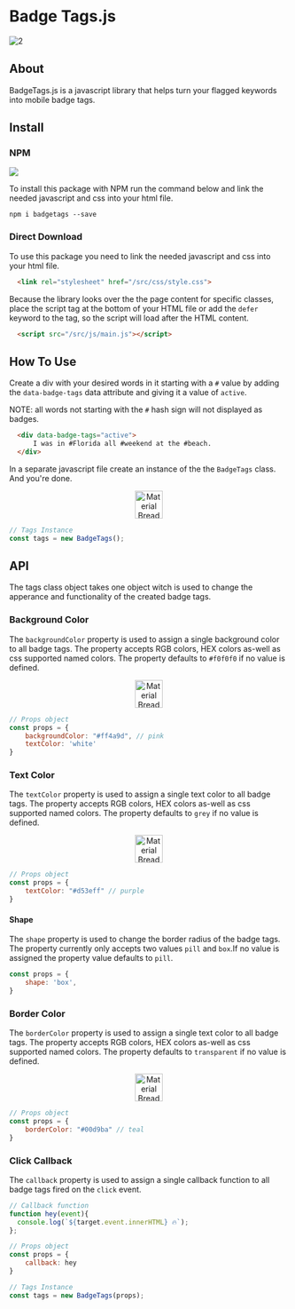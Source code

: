 
# Badge Tags.js
![2](https://user-images.githubusercontent.com/60890281/119446452-0c411000-bd61-11eb-87a1-9f9ef3b402b5.png)


## About
BadgeTags.js is a javascript library that helps turn your flagged keywords into mobile badge tags.

## Install
### NPM
![](https://img.shields.io/npm/v/badgetags?style=flat-square)

To install this package with NPM run the command below and link the needed javascript and css into your html file.
```text
npm i badgetags --save
```

### Direct Download
To use this package you need to link the needed javascript and css into your html file.
```html
  <link rel="stylesheet" href="/src/css/style.css">
```
Because the library looks over the the page content for specific classes, place the script tag at the bottom of your HTML file or add the `defer` keyword to the tag, so the script will load after the HTML content.
```html
  <script src="/src/js/main.js"></script>
```

## How To Use
Create a div with your desired words in it starting with a `#` value by adding the `data-badge-tags` data attribute and giving it a value of `active`.

NOTE: all words not starting with the `#` hash sign will not displayed as badges.

```html
  <div data-badge-tags="active">
      I was in #Florida all #weekend at the #beach.    
  </div>
```

In a separate javascript file create an instance of the the `BadgeTags` class. And you're done. 



<p align="center">

  <img height="50" src="https://user-images.githubusercontent.com/60890281/119476429-a2d0f980-bd80-11eb-9106-ef7d4b66131e.png" alt="Material Bread logo">

</p>

```javascript
// Tags Instance
const tags = new BadgeTags();
```

## API
The tags class object takes one object witch is used to change the apperance and functionality of the created badge tags.



### Background Color
The `backgroundColor` property is used to assign a single background color to all badge tags. The property accepts RGB colors, HEX colors as-well as css supported named colors. The property defaults to `#f0f0f0` if no value is defined.

<p align="center">

  <img height="50" src="https://user-images.githubusercontent.com/60890281/119476427-a19fcc80-bd80-11eb-81ef-38d4076b54a0.png" alt="Material Bread logo">

</p>


```javascript
// Props object
const props = {
    backgroundColor: "#ff4a9d", // pink
    textColor: 'white'
}
```
### Text Color
The `textColor` property is used to assign a single text color to all badge tags. The property accepts RGB colors, HEX colors as-well as css supported named colors. The property defaults to `grey` if no value is defined.

<p align="center">

  <img height="50" src="https://user-images.githubusercontent.com/60890281/119476424-a06e9f80-bd80-11eb-9f67-1926961613cf.png" alt="Material Bread logo">

</p>

```javascript
// Props object
const props = {
    textColor: "#d53eff" // purple
}
```

#### Shape
The `shape` property is used to change the border radius of the badge tags. The property currently only accepts two values `pill` and `box`.If no value is assigned the property value defaults to `pill`.

```javascript
const props = {
    shape: 'box',
}
```

### Border Color
The `borderColor` property is used to assign a single text color to all badge tags. The property accepts RGB colors, HEX colors as-well as css supported named colors. The property defaults to `transparent` if no value is defined.

<p align="center">

  <img height="50" src="https://user-images.githubusercontent.com/60890281/119476419-9f3d7280-bd80-11eb-9f81-6b6829318faa.png" alt="Material Bread logo">

</p>

```javascript
// Props object
const props = {
    borderColor: "#00d9ba" // teal
}
```

### Click Callback
The `callback` property is used to assign a single callback function to all badge tags fired on the `click` event.

```javascript
// Callback function
function hey(event){
  console.log(`${target.event.innerHTML} 🔥`);
};

// Props object
const props = {
    callback: hey
}

// Tags Instance
const tags = new BadgeTags(props);
```

